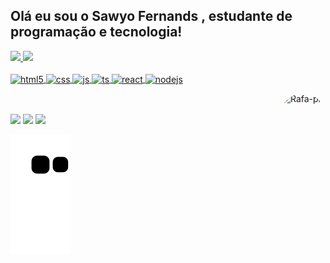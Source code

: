 
## Olá eu sou o Sawyo Fernands , estudante de programação e tecnologia!

<div align="justify">
  <a href="https://github.com/Sawyo-Fernands">
  <img height="180em" src="https://github-readme-stats.vercel.app/api?username=Sawyo-Fernands&show_icons=true&theme=dracula&include_all_commits=true&count_private=true"/>
  <img height="180em" src="https://github-readme-stats.vercel.app/api/top-langs/?username=Sawyo-Fernands&layout=compact&langs_count=7&theme=dracula"/>
</div>
  
  <br/>
  <div style="display: inline_block">
    <img align="center" alt="html5" src="https://img.shields.io/badge/HTML5-E34F26?style=for-the-badge&logo=html5&logoColor=white" />
  <img align="center" alt="css" src="https://img.shields.io/badge/CSS3-1572B6?style=for-the-badge&logo=css3&logoColor=white" />
  <img align="center" alt="js" src="https://img.shields.io/badge/JavaScript-F7DF1E?style=for-the-badge&logo=javascript&logoColor=black" />
  <img align="center" alt="ts" src="https://img.shields.io/badge/TypeScript-007ACC?style=for-the-badge&logo=typescript&logoColor=white" />
  <img align="center" alt="react" src="https://img.shields.io/badge/React-20232A?style=for-the-badge&logo=react&logoColor=61DAFB" />
  <img align="center" alt="nodejs" src="https://img.shields.io/badge/Node.js-43853D?style=for-the-badge&logo=node.js&logoColor=white" />
    <p></p>
   <img align="right" alt="Rafa-pic" height="150" style="border-radius:50px;" src="https://pa1.narvii.com/6409/32d18f013ed9559786676a78df2189f9a3e7083d_hq.gif?width=676&height=676">
</div>
  
  ##
  
  <br/>
<div> 
  <a href="https://www.instagram.com/sawyo2003/" target="_blank"><img src="https://img.shields.io/badge/-Instagram-%23E4405F?style=for-the-badge&logo=instagram&logoColor=white" target="_blank"></a>
  <a href = "mailto:sawyo191@gmail.com"  target="_blank"><img src="https://img.shields.io/badge/-Gmail-%23333?style=for-the-badge&logo=gmail&logoColor=white" target="_blank"></a>
  <a href="https://www.linkedin.com/in/sawyo-fernands-silva-carvalho-685069203/" target="_blank"><img src="https://img.shields.io/badge/-LinkedIn-%230077B5?style=for-the-badge&logo=linkedin&logoColor=white" target="_blank"></a> 
 
  ![Snake animation](https://github.com/rafaballerini/rafaballerini/blob/output/github-contribution-grid-snake.svg)
 
</div>
